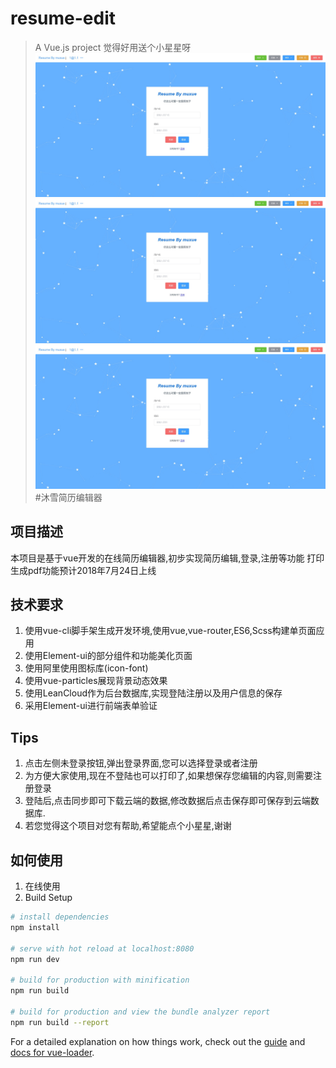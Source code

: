 # resume-edit

> A Vue.js project
觉得好用送个小星星呀
![avatar](./imgs/1.jpg)
![avatar](./imgs/1.jpg)
![avatar](./imgs/1.jpg)
#沐雪简历编辑器
## 项目描述
本项目是基于vue开发的在线简历编辑器,初步实现简历编辑,登录,注册等功能
打印生成pdf功能预计2018年7月24日上线
## 技术要求
1. 使用vue-cli脚手架生成开发环境,使用vue,vue-router,ES6,Scss构建单页面应用
2. 使用Element-ui的部分组件和功能美化页面
3. 使用阿里使用图标库(icon-font)
4. 使用vue-particles展现背景动态效果
5. 使用LeanCloud作为后台数据库,实现登陆注册以及用户信息的保存
6. 采用Element-ui进行前端表单验证
## Tips
1. 点击左侧未登录按钮,弹出登录界面,您可以选择登录或者注册
2. 为方便大家使用,现在不登陆也可以打印了,如果想保存您编辑的内容,则需要注册登录
3. 登陆后,点击同步即可下载云端的数据,修改数据后点击保存即可保存到云端数据库.
4. 若您觉得这个项目对您有帮助,希望能点个小星星,谢谢

## 如何使用
1. 在线使用
2. Build Setup


``` bash
# install dependencies
npm install

# serve with hot reload at localhost:8080
npm run dev

# build for production with minification
npm run build

# build for production and view the bundle analyzer report
npm run build --report
```

For a detailed explanation on how things work, check out the [guide](http://vuejs-templates.github.io/webpack/) and [docs for vue-loader](http://vuejs.github.io/vue-loader).

